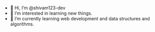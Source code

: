 - 👋 Hi, I’m @shivam123-dev
- 👀 I’m interested in learning new things.
- 🌱 I’m currently learning web development and data structures and algorithms.

<!---
shivam123-dev/shivam123-dev is a ✨ special ✨ repository because its `README.md` (this file) appears on your GitHub profile.
You can click the Preview link to take a look at your changes.
--->
